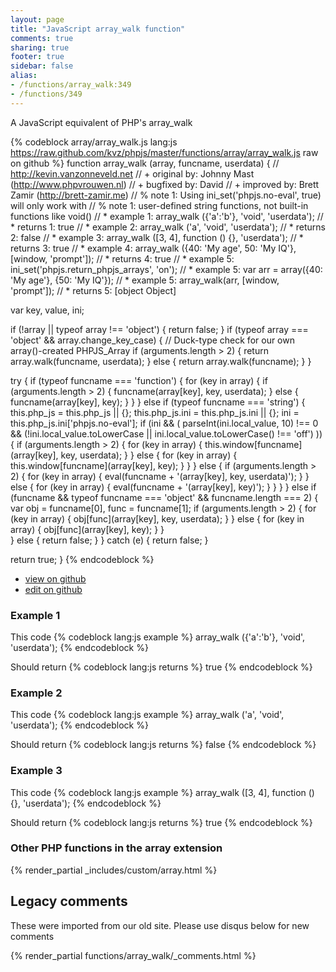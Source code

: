 ```yaml
---
layout: page
title: "JavaScript array_walk function"
comments: true
sharing: true
footer: true
sidebar: false
alias:
- /functions/array_walk:349
- /functions/349
---
```

<!-- Generated by Rakefile:build -->
A JavaScript equivalent of PHP's array_walk

{% codeblock array/array_walk.js lang:js https://raw.github.com/kvz/phpjs/master/functions/array/array_walk.js raw on github %}
function array_walk (array, funcname, userdata) {
  // http://kevin.vanzonneveld.net
  // +   original by: Johnny Mast (http://www.phpvrouwen.nl)
  // +   bugfixed by: David
  // +   improved by: Brett Zamir (http://brett-zamir.me)
  // %   note 1: Using ini_set('phpjs.no-eval', true) will only work with 
  // %   note 1:  user-defined string functions, not built-in functions like void()
  // *     example 1: array_walk ({'a':'b'}, 'void', 'userdata');
  // *     returns 1: true
  // *     example 2: array_walk ('a', 'void', 'userdata');
  // *     returns 2: false
  // *     example 3: array_walk ([3, 4], function () {}, 'userdata');
  // *     returns 3: true
  // *     example 4: array_walk ({40: 'My age', 50: 'My IQ'}, [window, 'prompt']);
  // *     returns 4: true
  // *     example 5: ini_set('phpjs.return_phpjs_arrays', 'on');
  // *     example 5: var arr = array({40: 'My age'}, {50: 'My IQ'});
  // *     example 5: array_walk(arr, [window, 'prompt']);
  // *     returns 5: [object Object]    
  var key, value, ini;

  if (!array || typeof array !== 'object') {
    return false;
  }
  if (typeof array === 'object' && array.change_key_case) { // Duck-type check for our own array()-created PHPJS_Array
    if (arguments.length > 2) {
      return array.walk(funcname, userdata);
    }
    else {
      return array.walk(funcname);
    }
  }

  try {
    if (typeof funcname === 'function') {
      for (key in array) {
        if (arguments.length > 2) {
          funcname(array[key], key, userdata);
        }
        else {
          funcname(array[key], key);
        }
      }
    }
    else if (typeof funcname === 'string') {
      this.php_js = this.php_js || {};
      this.php_js.ini = this.php_js.ini || {};
      ini = this.php_js.ini['phpjs.no-eval'];
      if (ini && (
        parseInt(ini.local_value, 10) !== 0 && (!ini.local_value.toLowerCase || ini.local_value.toLowerCase() !== 'off')
      )) {
        if (arguments.length > 2) {
          for (key in array) {
            this.window[funcname](array[key], key, userdata);
          }
        }
        else {
          for (key in array) {
            this.window[funcname](array[key], key);
          }
        }
      }
      else {
        if (arguments.length > 2) {
          for (key in array) {
            eval(funcname + '(array[key], key, userdata)');
          }
        }
        else {
          for (key in array) {
            eval(funcname + '(array[key], key)');
          }
        }
      }
    }
    else if (funcname && typeof funcname === 'object' && funcname.length === 2) {
      var obj = funcname[0], func = funcname[1];
      if (arguments.length > 2) {
        for (key in array) {
          obj[func](array[key], key, userdata);
        }
      }
      else {
        for (key in array) {
          obj[func](array[key], key);
        }
      }            
    }
    else {
      return false;
    }
  }
  catch (e) {
    return false;
  }

  return true;
}
{% endcodeblock %}

 - [view on github](https://github.com/kvz/phpjs/blob/master/functions/array/array_walk.js)
 - [edit on github](https://github.com/kvz/phpjs/edit/master/functions/array/array_walk.js)

### Example 1
This code
{% codeblock lang:js example %}
array_walk ({'a':'b'}, 'void', 'userdata');
{% endcodeblock %}

Should return
{% codeblock lang:js returns %}
true
{% endcodeblock %}

### Example 2
This code
{% codeblock lang:js example %}
array_walk ('a', 'void', 'userdata');
{% endcodeblock %}

Should return
{% codeblock lang:js returns %}
false
{% endcodeblock %}

### Example 3
This code
{% codeblock lang:js example %}
array_walk ([3, 4], function () {}, 'userdata');
{% endcodeblock %}

Should return
{% codeblock lang:js returns %}
true
{% endcodeblock %}


### Other PHP functions in the array extension
{% render_partial _includes/custom/array.html %}
## Legacy comments
These were imported from our old site. Please use disqus below for new comments
<div style="overflow-y: scroll; max-height: 500px;">
{% render_partial functions/array_walk/_comments.html %}
</div>

